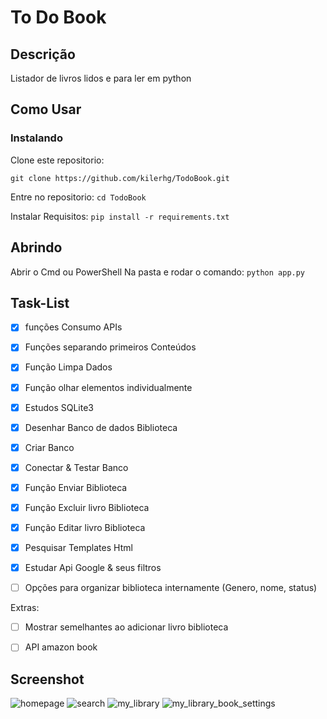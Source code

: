 
# To Do Book

## Descrição

Listador de livros lidos e para ler em python

## Como Usar

### Instalando
Clone este repositorio:

```git clone https://github.com/kilerhg/TodoBook.git```

Entre no repositorio:
```cd TodoBook```

Instalar Requisitos:
```pip install -r requirements.txt```

## Abrindo

Abrir o Cmd ou PowerShell Na pasta e rodar o comando: ```python app.py```

## Task-List

- [X] funções Consumo APIs
- [X] Funções separando primeiros Conteúdos
- [X] Função Limpa Dados
- [X] Função olhar elementos individualmente
- [X] Estudos SQLite3
- [X] Desenhar Banco de dados Biblioteca
- [X] Criar Banco
- [X] Conectar & Testar Banco
- [X] Função Enviar Biblioteca
- [X] Função Excluir livro Biblioteca
- [X] Função Editar livro Biblioteca
- [X] Pesquisar Templates Html
- [X] Estudar Api Google & seus filtros
- [ ] Opções para organizar biblioteca internamente (Genero, nome, status)


Extras:

- [ ] Mostrar semelhantes ao adicionar livro biblioteca
- [ ] API amazon book


## Screenshot

![homepage](./photos/home_page.png)
![search](./photos/search.png)
![my_library](./photos/my_library.png)
![my_library_book_settings](./photos/my_library_book_settings.png)